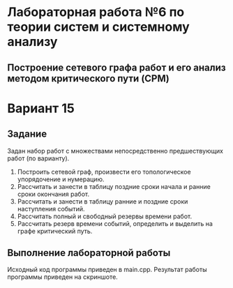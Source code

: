 # Лабораторная работа №6 по теории систем и системному анализу

## Построение сетевого графа работ и его анализ методом критического пути (CPM)

# Вариант 15

## Задание

Задан набор работ с множествами непосредственно предшествующих работ (по варианту).
1. Построить сетевой граф, произвести его топологическое упорядочение и нумерацию.
2. Рассчитать и занести в таблицу поздние сроки начала и ранние сроки окончания работ.
3. Рассчитать и занести в таблицу ранние и поздние сроки наступления событий.
4. Рассчитать полный и свободный резервы времени работ.
5. Рассчитать резерв времени событий, определить и выделить на графе критический путь.

## Выполнение лабораторной работы

Исходный код программы приведен в main.cpp. Результат работы программы приведен на скриншотe.
